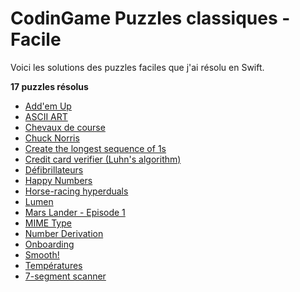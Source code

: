 # CodinGame Puzzles classiques - Facile

Voici les solutions des puzzles faciles que j'ai résolu en Swift.

**17 puzzles résolus**
- [Add'em Up](https://github.com/Kous92/CodinGame-Swift-FR-/tree/main/Puzzles%20classiques/Facile/Add%27em%20Up)
- [ASCII ART](https://github.com/Kous92/CodinGame-Swift-FR-/tree/main/Puzzles%20classiques/Facile/ASCII%20ART)
- [Chevaux de course](https://github.com/Kous92/CodinGame-Swift-FR-/tree/main/Puzzles%20classiques/Facile/Chevaux%20de%20course)
- [Chuck Norris](https://github.com/Kous92/CodinGame-Swift-FR-/blob/main/Puzzles%20classiques/Facile/Chuck%20Norris)
- [Create the longest sequence of 1s](https://github.com/Kous92/CodinGame-Swift-FR-/tree/main/Puzzles%20classiques/Facile/Create%20the%20longest%20sequence%20of%201s)
- [Credit card verifier (Luhn's algorithm)](https://github.com/Kous92/CodinGame-Swift-FR-/tree/main/Puzzles%20classiques/Facile/Credit%20card%20verifier%20(Luhn's%20algorithm))
- [Défibrillateurs](https://github.com/Kous92/CodinGame-Swift-FR-/tree/main/Puzzles%20classiques/Facile/D%C3%A9fibrillateurs)
- [Happy Numbers](https://github.com/Kous92/CodinGame-Swift-FR-/blob/main/Puzzles%20classiques/Facile/Happy%20Numbers)
- [Horse-racing hyperduals](https://github.com/Kous92/CodinGame-Swift-FR-/tree/main/Puzzles%20classiques/Facile/Horse-racing%20Hyperduals)
- [Lumen](https://github.com/Kous92/CodinGame-Swift-FR-/tree/main/Puzzles%20classiques/Facile/Lumen)
- [Mars Lander - Episode 1](https://github.com/Kous92/CodinGame-Swift-FR-/tree/main/Puzzles%20classiques/Facile/Mars%20Lander%20-%20Episode%201)
- [MIME Type](https://github.com/Kous92/CodinGame-Swift-FR-/tree/main/Puzzles%20classiques/Facile/MIME%20Type)
- [Number Derivation](https://github.com/Kous92/CodinGame-Swift-FR-/blob/main/Puzzles%20classiques/Facile/Number%20Derivation)
- [Onboarding](https://github.com/Kous92/CodinGame-Swift-FR-/tree/main/Puzzles%20classiques/Facile/Onboarding)
- [Smooth!](https://github.com/Kous92/CodinGame-Swift-FR-/tree/main/Puzzles%20classiques/Facile/Smooth!)
- [Températures](https://github.com/Kous92/CodinGame-Swift-FR-/tree/main/Puzzles%20classiques/Facile/Temp%C3%A9ratures)
- [7-segment scanner](https://github.com/Kous92/CodinGame-Swift-FR-/tree/main/Puzzles%20classiques/Facile/7-segment%20scanner)